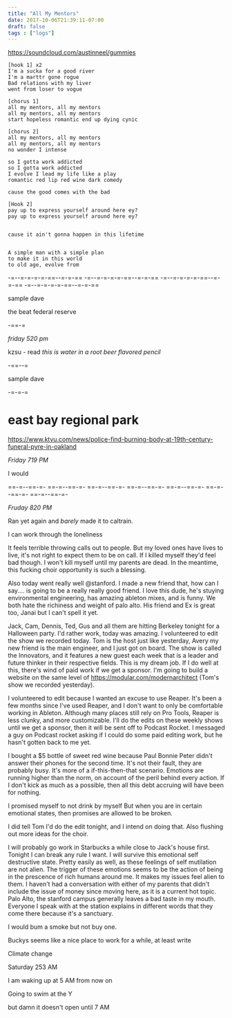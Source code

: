 ```yaml
---
title: "All My Mentors"
date: 2017-10-06T21:39:11-07:00
draft: false
tags : ["logs"]
---
```


https://soundcloud.com/austinneel/gummies
```
[hook 1] x2
I'm a sucka for a good river
I'm a marttr gone rogue
Bad relations with my liver
went from loser to vogue

[chorus 1]
all my mentors, all my mentors
all my mentors, all my mentors
start hopeless romantic end up dying cynic

[chorus 2]
all my mentors, all my mentors
all my mentors, all my mentors
no wonder I intense

so I gotta work addicted
so I gotta work addicted
I evolve I lead my life like a play
romantic red lip red wine dark comedy

cause the good comes with the bad

[Hook 2]
pay up to express yourself around here ey?
pay up to express yourself around here ey?


cause it ain't gonna happen in this lifetime


A simple man with a simple plan
to make it in this world
to old age, evolve from
```


-=--=-=-=-=-==--=-=-== -=--=-=-=-=-==--=-=-== -=--=-=-=-=-==--=-=-== -=--=-=-=-=-==--=-=-==

sample dave

the beat federal reserve



-==-=



*friday 520 pm*


kzsu - read _this is water in a root beer flavored pencil_



-==--=


sample dave



-=-=-=

# east bay regional park

https://www.ktvu.com/news/police-find-burning-body-at-19th-century-funeral-pyre-in-oakland


*Friday 719 PM*

I would




==-=--==-=- ==-=--==-=- ==-=--==-=- ==-=--==-=- ==-=--==-=- ==-=--==-=- ==-=--==-=-


*Fruday 820 PM*

Ran yet again and _barely_ made it to caltrain.

I can work through the loneliness

It feels terrible throwing calls out to people. But my loved ones have lives to live, it's not right to expect them to be on call. If I killed myself they'd feel bad though. I won't kill myself until my parents are dead. In the meantime, this fucking choir opportunity is such a blessing.

Also today went really well @stanford. I made a new friend that, how can I say.... is going to be a really really good friend. I love this dude, he's stuying environmental engineering, has amazing ableton mixes, and is funny. We both hate the richiness and weight of palo alto. His friend and Ex is great too, Janai but I can't spell it yet.

Jack, Cam, Dennis, Ted, Gus and all them are hitting Berkeley tonight for a Halloween party. I'd rather work, today was amazing. I volunteered to edit the show we recorded today. Tom is the host just like yesterday, Avery my new friend is the main engineer, and I just got on board. The show is called the Innovators, and it features a new guest each week that is a leader and future thinker in their respective fields. This is my dream job. If I do well at this, there's wind of paid work if we get a sponsor. I'm going to build a website on the same level of https://modular.com/modernarchitect (Tom's show we recorded yesterday).

I volunteered to edit because I wanted an excuse to use Reaper. It's been a few months since I've used Reaper, and I don't want to only be comfortable working in Ableton. Although many places still rely on Pro Tools, Reaper is less clunky, and more customizable. I'll do the edits on these weekly shows until we get a sponsor, then it will be sent off to Podcast Rocket. I messaged a guy on Podcast rocket asking if I could do some paid editing work, but he hasn't gotten back to me yet.

I bought a $5 bottle of sweet red wine because Paul Bonnie Peter didn't answer their phones for the second time. It's not their fault, they are probably busy. It's more of a if-this-then-that scenario. Emotions are running higher than the norm, on account of the peril behind every action. If I don't kick as much as a possible, then all this debt accruing will have been for nothing.

I promised myself
to not drink by myself
But when you are in certain emotional states, then promises are allowed to be broken.

I did tell Tom I'd do the edit tonight, and I intend on doing that. Also flushing out more ideas for the choir.

I will probably go work in Starbucks a while close to Jack's house first. Tonight I can break any rule I want. I will survive this emotional self destructive state. Pretty easily as well, as these feelings of self mutilation are not alien. The trigger of these emotions seems to be the action of being in the prescence of rich humans around me. It makes my issues feel alien to them. I haven't had a conversation with either of my parents that didn't include the issue of money since moving here, as it is a current hot topic. Palo Alto, the stanford campus generally leaves a bad taste in my mouth. Everyone I speak with at the station explains in different words that they come there because it's a sanctuary.


I would bum a smoke but not buy one.

Buckys seems like a nice place to work for a while, at least write



Climate change


Saturday 253 AM

I am waking up at 5 AM from now on

Going to swim at the Y

but damn it doesn't open until 7 AM
